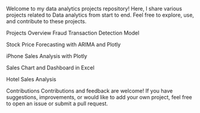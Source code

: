 Welcome to my data analytics projects repository! Here, I share various projects related to Data analytics from start to end. Feel free to explore, use, and contribute to these projects.

Projects Overview
Fraud Transaction Detection Model

Stock Price Forecasting with ARIMA and Plotly

iPhone Sales Analysis with Plotly

Sales Chart and Dashboard in Excel

Hotel Sales Analysis

Contributions
Contributions and feedback are welcome! If you have suggestions, improvements, or would like to add your own project, feel free to open an issue or submit a pull request.
